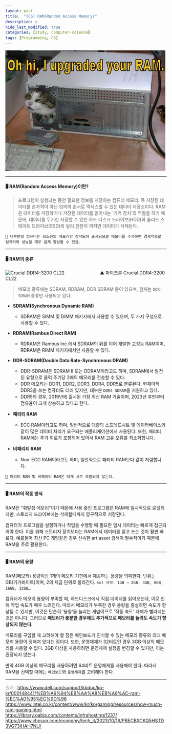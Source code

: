 ```yaml
---
layout: post
title:  "[CS] RAM(Random Access Memory)"
description: > 
hide_last_modified: true
categories: [study, computer-science]
tags: [Programming, CS]
---
```


![](../../../assets/img/blog/computer_science/ram.jpg)

-----
#### 🖥️ RAM(Random Access Memory)이란?

> 프로그램이 실행되는 동안 필요한 정보를 저장하는 컴퓨터 메모리. 즉 저장된 데이터를 순차적이 아닌 임의의 순서로 액세스할 수 있는 데이터 저장소이다. 
RAM은 데이터를 저장하거나 저장된 데이터를 읽어내는 ‘기억 장치’의 역할을 하기 때문에, 데이터를 무기한 저장할 수 있는 하드 디스크 드라이브(HDD)와 솔리드 스테이트 드라이브(SSD)와 달리 전원이 꺼지면 데이터가 삭제된다.

`📝 대부분의 컴퓨터는 최소한의 메모리만 장착되어 출시되므로 메모리를 추가하면 경제적으로 컴퓨터의 성능을 매우 쉽게 향상할 수 있음.`

-----
#### 🖥️ RAM의 종류

![Crucial DDR4-3200 CL22](https://velog.velcdn.com/images/seony-dev/post/5ec9abc8-35c0-430f-8075-0b4b92552d35/image.jpg)&nbsp;&nbsp;&nbsp;&nbsp;&nbsp;&nbsp;&nbsp;&nbsp;&nbsp;&nbsp;&nbsp;&nbsp;&nbsp;&nbsp;&nbsp;&nbsp;&nbsp;&nbsp;&nbsp;&nbsp;&nbsp;&nbsp;&nbsp;&nbsp;&nbsp;&nbsp;&nbsp;&nbsp;▲ 마이크론 Crucial DDR4-3200 CL22


> 메모리 종류에는 SDRAM, RDRAM, DDR SDRAM 등이 있으며, 현재는 `DDR-SDRAM` 종류만 사용되고 있다.

- **SDRAM(Synchronous Dynamic RAM)**
	- SDRAM은 SIMM 및 DIMM 패키지에서 사용할 수 있으며, 두 가지 구성으로 사용할 수 있다. 

- **RDRAM(Rambus Direct RAM)**
	- RDRAM은 Rambus Inc.에서 SDRAM의 뒤를 이어 개발한 고성능 RAM이며, RDRAM은 RIMM 패키지에서만 사용할 수 있다.
    
- **DDR-SDRAM(Double Data Rate-Synchronous DRAM)**
	- DDR-SDRAM은 SDRAM II 또는 DDRAM이라고도 하며, SDRAM에서 발전된 유형으로 클럭 주기당 2배의 메모리를 전송할 수 있다.	
 	- DDR 메모리는 DDR1, DDR2, DDR3, DDR4, DDR5로 분류된다. 현재아직 DDR3을 쓰는 컴퓨터도 더러 있지만, 대부분 `DDR4 SDRAM`을 지원하고 있다. 
    - DDR5의 경우, 2019년에 출시된 가장 최신 RAM 기술이며, 2023년 후반부터 점유율이 크게 상승하고 있다고 한다. 

- **패리티 RAM**
	- ECC RAM이라고도 하며, 일반적으로 대량의 스프레드시트 및 데이터베이스와 같이 많은 데이터 처리가 요구되는 애플리케이션에서 사용된다. 
    또한, 패리티 RAM에는 추가 회로가 포함되어 있어서 RAM 고유 오류를 최소화합니다.

- **비패리티 RAM**
	- Non-ECC RAM이라고도 하며, 일반적으로 패리티 RAM보다 값이 저렴합니다.
    
`📝 패리티 RAM 및 비패리티 RAM은 대개 서로 호환되지 않는다.`

-----
#### 🖥️ RAM의 작동 방식

RAM은 "휘발성 메모리"이기 때문에 사용 중인 프로그램은 RAM에 일시적으로 로딩되지만, 스토리지 드라이브에는 삭제될때까지 영구적으로 저장된다.

컴퓨터가 프로그램을 실행하거나 작업을 수행할 때 필요한 임시 데이터는 빠르게 접근되어야 한다. 이를 위해 스토리지 장치보다는 RAM에서 데이터를 읽고 쓰는 것이 훨씬 빠르다. 예를들어 최신 PC 게임같은 경우 신속한 art asset 검색이 필수적이기 때문에 RAM을 주로 활용한다.

-----

#### 🖥️ RAM의 용량

RAM(메모리) 용량이란 1개의 메모리 기판에서 제공하는 용량을 의미한다. 단위는 GB(기가바이트)이며, 2의 제곱 단위로 올라간다. 
`ex) 시작: 1GB → 2GB, 4GB, 8GB, 16GB, 32GB…`

컴퓨터가 메모리 용량이 부족할 때, 하드디스크에서 직접 데이터를 읽어오는데, 이로 인해 작업 속도가 매우 느려진다. 
따라서 메모리가 부족한 경우 용량을 증설하면 속도가 향상될 수 있지만, 이것은 단순히 ‘용량’을 늘리는 개념이므로 '작동 속도' 자체가 빨라지는 것은 아니다. 그러므로 **메모리가 충분한 경우에도 추가적으로 메모리를 늘려도 속도가 향상되지 않는다.**

메모리를 구입할 때 고려해야 할 점은 메인보드가 인식할 수 있는 메모리 종류와 최대 메모리 용량이 정해져 있다는 점이다. 
또한, 운영체제가 32비트인 경우 3GB 이상의 메모리를 사용할 수 없다. 3GB 이상을 사용하려면 운영체제 설정을 변경할 수 있지만, 이는 권장되지 않는다.

만약 4GB 이상의 메모리를 사용하려면 64비트 운영체제를 사용해야 한다. 따라서 RAM을 선택할 때에는 `메인보드`와 `운영체제`를 고려해야 한다.

-----
<span style="color : darkgray;">출처 : 
https://www.dell.com/support/kbdoc/ko-kr/000148441/%EB%A9%94%EB%AA%A8%EB%A6%AC-ram-%EC%A0%95%EC%9D%98 <br>
https://www.intel.co.kr/content/www/kr/ko/gaming/resources/how-much-ram-gaming.html <br>
https://library.gabia.com/contents/infrahosting/1237/ <br>
https://www.chosun.com/economy/tech_it/2023/10/16/PBECBXCKQ5HSTD3VG73IHAH7NU/ <br>
</span>